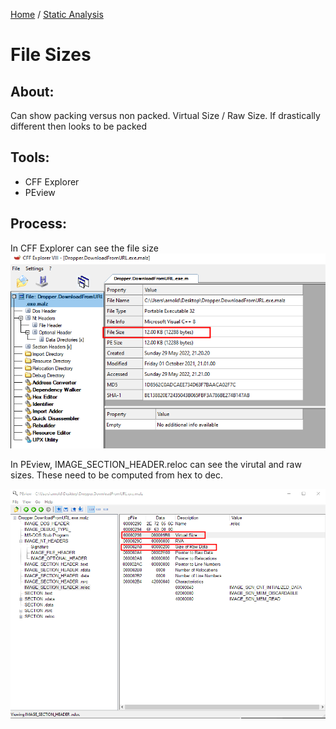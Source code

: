 [Home](https://github.com/jplowri0/Blog/blob/main/home.md) / [Static Analysis](https://github.com/jplowri0/Blog/blob/main/malware/Static_Analysis.md) 
# File Sizes
## About:
Can show packing versus non packed. Virtual Size / Raw Size. If drastically different then looks to be packed 

## Tools:
- CFF Explorer 
- PEview

## Process:
In CFF Explorer can see the file size 
![hey](https://github.com/jplowri0/Blog/blob/main/malware/FileSize1.png)

In PEview, IMAGE\_SECTION\_HEADER.reloc can see the virutal and raw sizes. These need to be computed from hex to dec. 

![hey](https://github.com/jplowri0/Blog/blob/main/malware/FileSize2.png)
